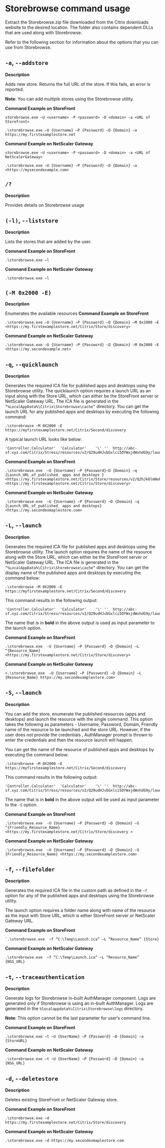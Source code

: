 # Storebrowse command usage

Extract the Storebrowse.zip file downloaded from the Citrix downloads website to the desired location. The folder also contains dependent DLLs that are used along with Storebrowse.

Refer to the following section for information about the options that you can use from Storebrowse.

## `-a`, `--addstore`

**Description**

Adds new store. Returns the full URL of the store. If this fails, an error is reported. 

**Note**: You can add multiple stores using the Storebrowse utility.

**Command Example on StoreFront**

```
storebrowse.exe –U <username> -P <password> -D <domain> -a <URL of Storefront>
```
```
.\storebrowse.exe –U {Username} –P {Password} –D {Domain} –a https://my.firstexamplestore.net
```

**Command Example on NetScaler Gateway**

```
storebrowse.exe –U <username> -P <password> -D <domain> -a <URL of NetScalerGateway>
```
```
.\storebrowse.exe –U {Username} –P {Password} –D {Domain} –a <https://mysecondexample.com>
```

## `/?`

**Description**

Provides details on Storebrowse usage

## `(-l)`, `--liststore` 

**Description**

Lists the stores that are added by the user.

**Command Example on StoreFront**

```
.\storebrowse.exe –l
```
**Command Example on NetScaler Gateway**

```
.\storebrowse.exe –l
```

## `(-M 0x2000 -E)`

**Description**

Enumerates the available resources
**Command Example on StoreFront**

```
.\storebrowse.exe –U {Username} –P {Password} –D {Domain} –M 0x2000 –E <https://my.firstexamplestore.net/Citrix/Store/discovery>
```
**Command Example on NetScaler Gateway**

```
.\storebrowse.exe –U {Username} –P {Password} –D {Domain} –M 0x2000 –E <https://my.secondexample.net>
```

## `-q`, `--quicklaunch`

**Description**

Generates the required ICA file for published apps and desktops using the Storebrowse utility. The quicklaunch option requires a launch URL as an input along with the Store URL, which can either be the StoreFront server or NetScaler Gateway URL. The ICA file is generated in the `“%LocalAppData%\Citrix\Storebrowse\cache”` directory. You can get the launch URL for any published apps and desktops by executing the following command: 

```
.\storebrowse –M 0X2000 –E https://myfirstexamplestore.net/Citrix/Second/discovery
```

A typical launch URL looks like below: 
```
'Controller.Calculator'  'Calculator'    '\' ''  http://abc-sf.xyz.com/Citrix/Stress/resources/v2/Q29udHJvbGxlci5DYWxjdWxhdG9y/launch/ica
```
**Command Example on StoreFront**

```
.\storebrowse.exe  –U {Username} –P {Password}–D {Domain} –q {Launch_URL_of_published_ apps and desktops }<https://my.firstexamplestore.net/Citrix/Store/resources/v2/Q2hJkOlmNoPQrSTV9y/launch/ica> <https://my.firstexamplestore.net/Citrix/Store/discovery>
```
**Command Example on NetScaler Gateway**

```
.\storebrowse.exe  –U {Username} –P {Password} –D {Domain} –q {Launch_URL_of_published_ apps and desktops} <https://my.secondexmaplestore.com>
```


## `-L`, `--launch` 


**Description**

Generates the required ICA file for published apps and desktops using the Storebrowse utility. The launch option requires the name of the resource along with the Store URL, which can either be the StoreFront server or NetScaler Gateway URL. The ICA file is generated in the `“%LocalAppData%\Citrix\Storebrowse\cache”` directory. You can get the display name of the published apps and desktops by executing the command below:

```
.\storebrowse –M 0X2000 –E https://myfirstexamplestore.net/Citrix/Second/discovery
```

This command results in the following output: 

```
'Controller.Calculator'  'Calculator'    '\' ''  http://abc-sf.xyz.com/Citrix/Stress/resources/v2/Q29udHJvbGxlci5DYWxjdWxhdG9y/launch/ica
```

The name that is in **bold** in the above output is used as input parameter to the launch option. 

**Command Example on StoreFront**

```
.\storebrowse.exe  -U {Username} –P {Password} –D {Domain} –L “{Resource_Name} <https://my.firstexamplestore.net/Citrix/Store/discovery>
```
**Command Example on NetScaler Gateway**

```
<.\storebrowse.exe  –U {Username} –P {Password} –D {Domain} –L {Resource_Name} https://my.secondexamplestore.com>
```

## `-S`, `--launch`

**Description**

You can add the store, enumerate the published resources (apps and desktops) and launch the resource with the single command. This option takes the following as parameters -  Username, Password, Domain, Friendly name of the resource to be launched and the store URL. However, if the user does not provide the credentials , AuthManager prompt is thrown to enter the credentials and then the resource launch will happen. 

You can get the name of the resource of published apps and desktops by executing the command below: 

```
.\storebrowse –M 0X2000 –E https://myfirstexamplestore.net/Citrix/Second/discovery
```

This command results in the following output:

```
'Controller.Calculator'  'Calculator'    '\' ''  http://abc-sf.xyz.com/Citrix/Stress/resources/v2/Q29udHJvbGxlci5DYWxjdWxhdG9y/launch/ica
```

The name that is in **bold** in the above output will be used as input parameter to the `-S` option. 

**Command Example on StoreFront**

```
.\storebrowse.exe  -U {Username} –P {Password} –D {Domain} –S “{Friendly_Resource_Name} <https://my.firstexamplestore.net/Citrix/Store/discovery >
```
**Command Example on NetScaler Gateway**

```
.\storebrowse.exe  –U {Username} –P {Password} –D {Domain} –S {Friendly_Resource_Name} <https://my.secondexamplestore.com>
```

## `-f`, `--filefolder`

**Description**

Generates the required ICA file in the custom path as defined in the `–f` option for any of the published apps and desktops using the Storebrowse utility. 

The launch option requires a folder name along with name of the resource as the input with Store URL, which is either StoreFront server or NetScaler Gateway URL.

**Command Example on StoreFront**

```
`.\storebrowse.exe  –f “C:\Temp\Launch.ica” –L “Resource_Name” {Store}
```

**Command Example on NetScaler Gateway**

```
.\storebrowse.exe  –f “C:\Temp\Launch.ica” –L “Resource_Name” {NSG_URL}
```

## `-t`, `--traceauthentication`

**Description**

Generate logs for Storebrowse in-built AuthManager component. Logs are generated only if Storebrowse is using an in-built AuthManager. Logs are generated in the `%localappdata%\Citrix\Storebrowse\logs` directory.

**Note**: This option cannot be the last parameter for user’s command line.

**Command Example on StoreFront**

```
.\storebrowse.exe –t –U {UserName} –P {Password} –D {Domain} –a {StoreURL}
```
**Command Example on NetScaler Gateway**

```
.\storebrowse.exe –t –U {UserName} –P {Password} –D {Domain} –a {NSG_URL}
```

## `-d`, `--deletestore`

**Description**

Deletes existing StoreFront or NetScaler Gateway store.

**Command Example on StoreFront**

```
.\storebrowse.exe –d https://my.firstexamplestore.net/Citrix/Store/discovery
```
**Command Example on NetScaler Gateway**

```
.\storebrowse.exe –d https://my.secondexmaplestore.com
```